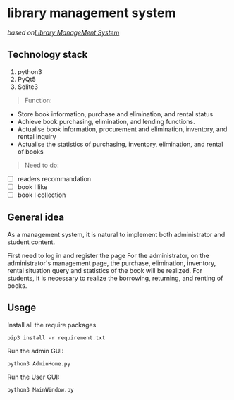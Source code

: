 # library management system

*based on<a href = "https://github.com/ycdxsb/LibraryManageDesktopApp">Library ManageMent System</a>* 

## Technology stack

1. python3
2. PyQt5
3. Sqlite3

> Function:
- Store book information, purchase and elimination, and rental status
- Achieve book purchasing, elimination, and lending functions.
- Actualise book information, procurement and elimination, inventory, and rental inquiry
- Actualise the statistics of purchasing, inventory, elimination, and rental of books

> Need to do:
- [ ] readers recommandation
- [ ] book I like
- [ ] book I collection

## General idea

As a management system, it is natural to implement both administrator and student content.

First need to log in and register the page
For the administrator, on the administrator's management page, the purchase, elimination, inventory, rental situation query and statistics of the book will be realized.
For students, it is necessary to realize the borrowing, returning, and renting of books.

## Usage

Install all the require packages
```python3
pip3 install -r requirement.txt
```
Run the admin GUI:
```python3
python3 AdminHome.py
```
Run the User GUI: 
```python3
python3 MainWindow.py
```

